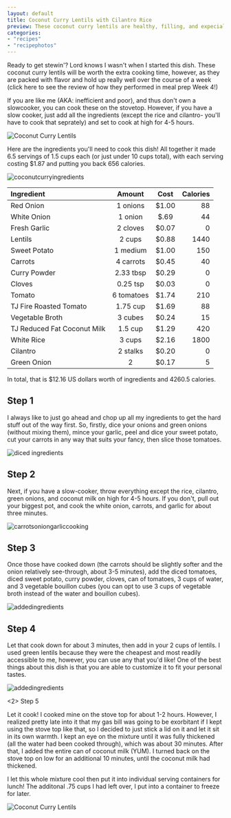 ```yaml
---
layout: default
title: Coconut Curry Lentils with Cilantro Rice
preview: These coconut curry lentils are healthy, filling, and expecially delicious. The flexible recipe gives you the opportunity to add and subtract to suit your own personal tastes 
categories:
- "recipes"
- "recipephotos"
---
```


Ready to get stewin'? Lord knows I wasn't when I started this dish. These coconut curry lentils will be worth the extra cooking time, however, as they are packed with flavor and hold up really well over the course of a week (click here to see the review of how they performed in meal prep Week 4!)

If you are like me (AKA: inefficient and poor), and thus don't own a slowcooker, you can cook these on the stovetop. However, if you have a slow cooker, just add all the ingredients (except the rice and cilantro- you'll have to cook that seprately) and set to cook at high for 4-5 hours. 

![Coconut Curry Lentils](https://github.com/underwriteyourlife/underwriteyourlife.github.io/blob/master/images/mealprep/week4/coconutlentils/Close%20Up%20of%20Lentils.jpg?raw=true "Finished Coconut Curry Lentils")

Here are the ingredients you'll need to cook this dish! All together it made 6.5 servings of 1.5 cups each (or just under 10 cups total), with each serving costing $1.87 and putting you back 656 calories. 

![coconutcurryingredients](https://github.com/underwriteyourlife/underwriteyourlife.github.io/blob/master/images/mealprep/week4/coconutlentils/Coconut%20Lentils%20Ingredients.jpg?raw=true "Total Ingredients")

**Ingredient** | **Amount** | **Cost** |   **Calories**
|:------------- |:-------------:| :-----:|   -----:|
Red Onion|	1	onions	| $1.00 |	88
White Onion |1 onion |$.69| 44
Fresh Garlic|	2	cloves	| $0.07 |	0
Lentils|	2	cups	| $0.88 |	1440
Sweet Potato	|1	medium|	 $1.00 	|150
Carrots	|4	carrots|	 $0.45 |	40
Curry Powder|	2.33	tbsp|	 $0.29 |	0
Cloves|	0.25	tsp|	 $0.03 |	0
Tomato	|6	tomatoes	| $1.74 |	210
TJ Fire Roasted Tomato|	1.75	cup	| $1.69 |	88
Vegetable Broth|	3	cubes |	 $0.24 |	15
TJ Reduced Fat Coconut Milk|	1.5	cup	| $1.29 |	420
White Rice|	3	cups	| $2.16 	|1800
Cilantro	|2	stalks	| $0.20 |	0
Green Onion|	2	|	 $0.17 |	5

In total, that is $12.16 US dollars worth of ingredients and 4260.5 calories.

<h2> Step 1 </h2>

I always like to just go ahead and chop up all my ingredients to get the hard stuff out of the way first. So, firstly, dice your onions and green onions (without mixing them), mince your garlic, peel and dice your sweet potato, cut your carrots in any way that suits your fancy, then slice those tomatoes. 

![diced ingredients](https://github.com/underwriteyourlife/underwriteyourlife.github.io/blob/master/images/mealprep/week4/coconutlentils/All%20Chopped%20Ingredients.jpg?raw=true "Chopped Up Ingredients")

<h2> Step 2 </h2>

Next, if you have a slow-cooker, throw everything except the rice, cilantro, green onions, and coconut milk on high for 4-5 hours. If you don't, pull out your biggest pot, and cook the white onion, carrots, and garlic for about three minutes. 


![carrotsoniongarliccooking](https://github.com/underwriteyourlife/underwriteyourlife.github.io/blob/master/images/mealprep/week4/coconutlentils/Adding%20OnionCarrots.jpg?raw=true "Carrots, Onion, Garlic, Coooking")

<h2> Step 3 </h2>

Once those have cooked down (the carrots should be slightly softer and the onion relatively see-through, about 3-5 minutes), add the diced tomatoes, diced sweet potato, curry powder, cloves, can of tomatoes, 3 cups of water, and 3 vegetable bouillon cubes (you can opt to use 3 cups of vegetable broth instead of the water and bouillon cubes).

![addedingredients](https://github.com/underwriteyourlife/underwriteyourlife.github.io/blob/master/images/mealprep/week4/coconutlentils/Adding%20SpicesTomato.jpg?raw=true "Added Ingredients")

<h2> Step 4 </h2>

Let that cook down for about 3 minutes, then add in your 2 cups of lentils. I used green lentils because they were the cheapest and most readily accessible to me, however, you can use any that you'd like! One of the best things about this dish is that you are able to customize it to fit your personal tastes. 

![addedingredients](https://github.com/underwriteyourlife/underwriteyourlife.github.io/blob/master/images/mealprep/week4/coconutlentils/Adding%20Lentils.jpg?raw=true "Added Ingredients")

<2> Step 5 </h2>

Let it cook! I cooked mine on the stove top for about 1-2 hours. However, I realized pretty late into it that my gas bill was going to be exorbitant if I kept using the stove top like that, so I decided to just stick a lid on it and let it sit in its own warmth. I kept an eye on the mixture until it was fully thickened (all the water had been cooked through), which was about 30 minutes. After that, I added the entire can of coconut milk (YUM). I turned back on the stove top on low for an additional 10 minutes, until the coconut milk had thickened. 

I let this whole mixture cool then put it into individual serving containers for lunch! The additonal .75 cups I had left over, I put into a container to freeze for later. 


![Coconut Curry Lentils](https://github.com/underwriteyourlife/underwriteyourlife.github.io/blob/master/images/mealprep/week4/coconutlentils/Close%20Up%20of%20Lentils.jpg?raw=true "Finished Coconut Curry Lentils")
